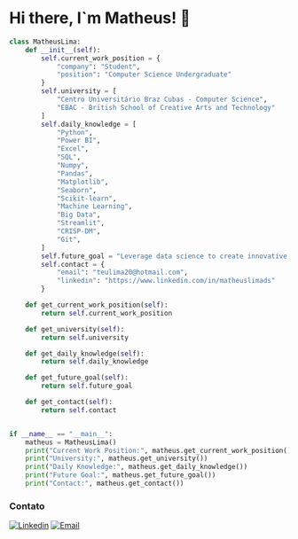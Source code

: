 # Hi there, I`m Matheus! 💎

```python
class MatheusLima:
    def __init__(self):
        self.current_work_position = {
            "company": "Student",
            "position": "Computer Science Undergraduate"
        }
        self.university = [
            "Centro Universitário Braz Cubas - Computer Science",
            "EBAC - British School of Creative Arts and Technology"
        ]
        self.daily_knowledge = [
            "Python",
            "Power BI",
            "Excel",
            "SQL",
            "Numpy",
            "Pandas",
            "Matplotlib",
            "Seaborn",
            "Scikit-learn",
            "Machine Learning",
            "Big Data",
            "Streamlit",
            "CRISP-DM",
            "Git",
        ]
        self.future_goal = "Leverage data science to create innovative solutions that drive meaningful change and make a lasting positive impact on the world."
        self.contact = {
            "email": "teulima20@hotmail.com",
            "linkedin": "https://www.linkedin.com/in/matheuslimads"
        }

    def get_current_work_position(self):
        return self.current_work_position

    def get_university(self):
        return self.university

    def get_daily_knowledge(self):
        return self.daily_knowledge

    def get_future_goal(self):
        return self.future_goal

    def get_contact(self):
        return self.contact


if __name__ == "__main__":
    matheus = MatheusLima()
    print("Current Work Position:", matheus.get_current_work_position())
    print("University:", matheus.get_university())
    print("Daily Knowledge:", matheus.get_daily_knowledge())
    print("Future Goal:", matheus.get_future_goal())
    print("Contact:", matheus.get_contact())
```

### Contato

[![Linkedin](https://img.shields.io/badge/LinkedIn-0077B5?style=for-the-badge&logo=linkedin&logoColor=white)](https://www.linkedin.com/in/matheuslimads/)
[![Email](https://img.shields.io/badge/Email-D14836?style=for-the-badge&logo=gmail&logoColor=white)](mailto:teulima20@hotmail.com)
